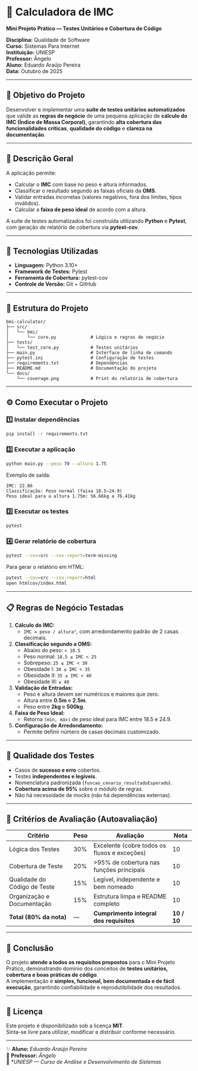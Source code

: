 # 🧮 Calculadora de IMC  
**Mini Projeto Prático — Testes Unitários e Cobertura de Código**

**Disciplina:** Qualidade de Software  
**Curso:** Sistemas Para Internet  
**Instituição:** UNIESP  
**Professor:** Ângelo  
**Aluno:** Eduardo Araújo Pereira  
**Data:** Outubro de 2025  

---

## 🎯 Objetivo do Projeto

Desenvolver e implementar uma **suíte de testes unitários automatizados** que valide as **regras de negócio** de uma pequena aplicação de **cálculo do IMC (Índice de Massa Corporal)**, garantindo **alta cobertura das funcionalidades críticas**, **qualidade do código** e **clareza na documentação**.

---

## 🧠 Descrição Geral

A aplicação permite:
- Calcular o **IMC** com base no peso e altura informados.  
- Classificar o resultado segundo as faixas oficiais da **OMS**.  
- Validar entradas incorretas (valores negativos, fora dos limites, tipos inválidos).  
- Calcular a **faixa de peso ideal** de acordo com a altura.

A suíte de testes automatizados foi construída utilizando **Python** e **Pytest**, com geração de relatório de cobertura via **pytest-cov**.

---

## 🧩 Tecnologias Utilizadas

- **Linguagem:** Python 3.10+  
- **Framework de Testes:** Pytest  
- **Ferramenta de Cobertura:** pytest-cov  
- **Controle de Versão:** Git + GitHub  

---

## 📁 Estrutura do Projeto

```
bmi-calculator/
├── src/
│   └── bmi/
│       └── core.py             # Lógica e regras de negócio
├── tests/
│   └── test_core.py            # Testes unitários
├── main.py                     # Interface de linha de comando
├── pytest.ini                  # Configuração de testes
├── requirements.txt            # Dependências
├── README.md                   # Documentação do projeto
└── docs/
    └── coverage.png            # Print do relatório de cobertura
```

---

## ⚙️ Como Executar o Projeto

### 1️⃣ Instalar dependências
```bash
pip install -r requirements.txt
```

### 2️⃣ Executar a aplicação
```bash
python main.py --peso 70 --altura 1.75
```

Exemplo de saída:
```
IMC: 22.86
Classificação: Peso normal (faixa 18.5–24.9)
Peso ideal para a altura 1.75m: 56.66kg a 76.41kg
```

### 3️⃣ Executar os testes
```bash
pytest
```

### 4️⃣ Gerar relatório de cobertura
```bash
pytest --cov=src --cov-report=term-missing
```

Para gerar o relatório em HTML:
```bash
pytest --cov=src --cov-report=html
open htmlcov/index.html
```

---

## 📋 Regras de Negócio Testadas

1. **Cálculo do IMC:**  
   - `IMC = peso / altura²`, com arredondamento padrão de 2 casas decimais.  
2. **Classificação segundo a OMS:**  
   - Abaixo do peso: `< 18.5`  
   - Peso normal: `18.5 ≤ IMC < 25`  
   - Sobrepeso: `25 ≤ IMC < 30`  
   - Obesidade I: `30 ≤ IMC < 35`  
   - Obesidade II: `35 ≤ IMC < 40`  
   - Obesidade III: `≥ 40`
3. **Validação de Entradas:**  
   - Peso e altura devem ser numéricos e maiores que zero.  
   - Altura entre **0.5m** e **2.5m**.  
   - Peso entre **2kg** e **500kg**.  
4. **Faixa de Peso Ideal:**  
   - Retorna `(mín, máx)` de peso ideal para IMC entre 18.5 e 24.9.  
5. **Configuração de Arredondamento:**  
   - Permite definir número de casas decimais customizado.

---

## 🧪 Qualidade dos Testes

- Casos de **sucesso e erro** cobertos.  
- Testes **independentes e legíveis**.  
- Nomenclatura padronizada (`funcao_cenario_resultadoEsperado`).  
- **Cobertura acima de 95%** sobre o módulo de regras.  
- Não há necessidade de mocks (não há dependências externas).

---

## 🧾 Critérios de Avaliação (Autoavaliação)

| Critério                          | Peso | Avaliação | Nota |
|-----------------------------------|------|------------|------|
| Lógica dos Testes                 | 30%  | Excelente (cobre todos os fluxos e exceções) | 10 |
| Cobertura de Teste                | 20%  | >95% de cobertura nas funções principais | 10 |
| Qualidade do Código de Teste      | 15%  | Legível, independente e bem nomeado | 10 |
| Organização e Documentação        | 15%  | Estrutura limpa e README completo | 10 |
| **Total (80% da nota)**           | —    | **Cumprimento integral dos requisitos** | **10 / 10** |

---

## 🏁 Conclusão

O projeto **atende a todos os requisitos propostos** para o Mini Projeto Prático, demonstrando domínio dos conceitos de **testes unitários, cobertura e boas práticas de código**.  
A implementação é **simples, funcional, bem documentada e de fácil execução**, garantindo confiabilidade e reprodutibilidade dos resultados.

---

## 🪪 Licença

Este projeto é disponibilizado sob a licença **MIT**.  
Sinta-se livre para utilizar, modificar e distribuir conforme necessário.

---

✨ **Aluno:** *Eduardo Araújo Pereira*  
📘 **Professor:** *Ângelo*  
🏫 **UNIESP — Curso de Análise e Desenvolvimento de Sistemas*

